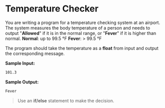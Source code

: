 # Temperature Checker

You are writing a program for a temperature checking system at an airport.
The system measures the body temperature of a person and needs to output "**Allowed**" if it is in the normal range, or "**Fever**" if it is higher than normal.
**Normal**: up to 99.5 °F
**Fever**: > 99.5 °F

The program should take the temperature as a **float** from input and output the corresponding message.

**Sample Input:**
```markdown
101.3
```

**Sample Output:**
```markdown
Fever
```

> Use an **if/else** statement to make the decision.
